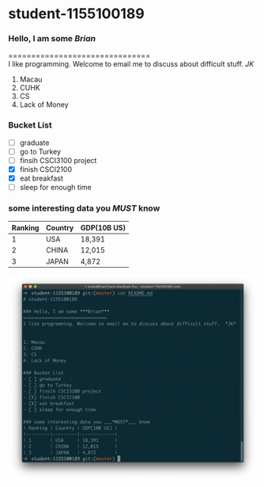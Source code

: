# student-1155100189  
  
### Hello, I am some ***Brian***    
===============================   
I like programming. Welcome to email me to discuss about difficult stuff.  *JK*  
  
1. Macau
2. CUHK
3. CS
4. Lack of Money

### Bucket List
- [ ] graduate  
- [ ] go to Turkey  
- [ ] finsih CSCI3100 project  
- [X] finish CSCI2100  
- [X] eat breakfast  
- [ ] sleep for enough time  
  
### some interesting data you ___*MUST*___ know  
| Ranking | Country | GDP(10B US) |
|---------|---------|-------------|
| 1       | USA     | 18,391      |
| 2       | CHINA   | 12,015      |
| 3       | JAPAN   | 4,872       |


![Image of Yaktocat](https://raw.githubusercontent.com/csci3250-2019/student-1155100189/master/hi.png)
